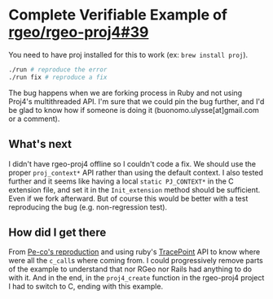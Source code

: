 # Complete Verifiable Example of [rgeo/rgeo-proj4#39](https://github.com/rgeo/rgeo-proj4/issues/39)

You need to have proj installed for this to work (ex: `brew install proj`).

```bash
./run # reproduce the error
./run fix # reproduce a fix
```

The bug happens when we are forking process in Ruby and not using Proj4's
multithreaded API. I'm sure that we could pin the bug further, and I'd be
glad to know how if someone is doing it (buonomo.ulysse[at]gmail.com or a
comment).

## What's next

I didn't have rgeo-proj4 offline so I couldn't code a fix. We should use
the proper `proj_context*` API rather than using the default context. I
also tested further and it seems like having a local `static PJ_CONTEXT*`
in the C extension file, and set it in the `Init_extension` method should
be sufficient. Even if we fork afterward. But of course this would be
better with a test reproducing the bug (e.g. non-regression test).

## How did I get there

From [Pe-co's reproduction](https://github.com/Pe-co/rgeo_test_app) and using
ruby's [TracePoint](https://devdocs.io/ruby~3/tracepoint) API to know where
were all the `c_call`s where coming from. I could progressively remove parts
of the example to understand that nor RGeo nor Rails had anything to do with
it. And in the end, in the `proj4_create` function in the rgeo-proj4 project
I had to switch to C, ending with this example.
